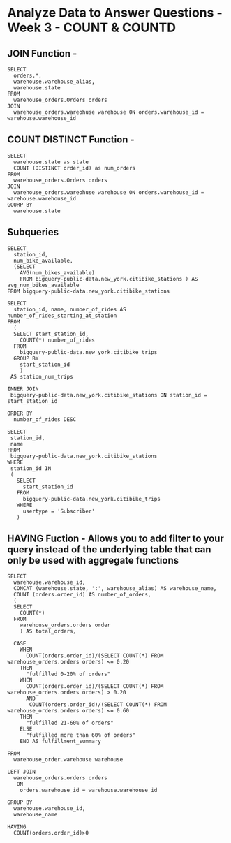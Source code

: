 # Analyze Data to Answer Questions - Week 3 - COUNT & COUNTD

## JOIN Function - 

```
SELECT 
  orders.*, 
  warehouse.warehouse_alias,
  warehouse.state
FROM 
  warehouse_orders.Orders orders
JOIN 
  warehouse_orders.wareohuse warehouse ON orders.warehouse_id = warehouse.warehouse_id
```

## COUNT DISTINCT Function - 
  
```
SELECT 
  warehouse.state as state
  COUNT (DISTINCT order_id) as num_orders
FROM 
  warehouse_orders.Orders orders
JOIN 
  warehouse_orders.wareohuse warehouse ON orders.warehouse_id = warehouse.warehouse_id
GOURP BY 
  warehouse.state
 ``` 
  
  
  
## Subqueries
```
SELECT 
  station_id, 
  num_bike_available,
  (SELECT
    AVG(num_bikes_available)
    FROM bigquery-public-data.new_york.citibike_stations ) AS avg_num_bikes_available
FROM bigquery-public-data.new_york.citibike_stations
```
``` 
SELECT
  station_id, name, number_of_rides AS number_of_rides_starting_at_station
FROM
  (
  SELECT start_station_id, 
    COUNT(*) number_of_rides
  FROM 
    bigquery-public-data.new_york.citibike_trips
  GROUP BY
    start_station_id
    )
 AS station_num_trips
 
INNER JOIN
 bigquery-public-data.new_york.citibike_stations ON station_id = start_station_id
 
ORDER BY
  number_of_rides DESC
```
 ```
SELECT
  station_id,
  name
FROM
  bigquery-public-data.new_york.citibike_stations
WHERE
  station_id IN
  (
    SELECT
      start_station_id
    FROM
      bigquery-public-data.new_york.citibike_trips
    WHERE
      usertype = 'Subscriber'
    )
```
  
## HAVING Fuction - Allows you to add filter to your query instead of the underlying table that can only be used with aggregate functions
```
SELECT
  warehouse.warehouse_id, 
  CONCAT (warehouse.state, ':', warehouse_alias) AS warehouse_name,
  COUNT (orders.order_id) AS number_of_orders, 
  (
  SELECT
    COUNT(*)
  FROM
    warehouse_orders.orders order
    ) AS total_orders,
  
  CASE
    WHEN 
      COUNT(orders.order_id)/(SELECT COUNT(*) FROM warehouse_orders.orders orders) <= 0.20
    THEN 
      "fulfilled 0-20% of orders"
    WHEN 
      COUNT(orders.order_id)/(SELECT COUNT(*) FROM warehouse_orders.orders orders) > 0.20
      AND
       COUNT(orders.order_id)/(SELECT COUNT(*) FROM warehouse_orders.orders orders) <= 0.60
    THEN 
      "fulfilled 21-60% of orders"
    ELSE
      "fulfilled more than 60% of orders"
    END AS fulfillment_summary
  
FROM 
  warehouse_order.warehouse warehouse

LEFT JOIN
  warehouse_orders.orders orders
   ON 
    orders.warehouse_id = warehouse.warehouse_id

GROUP BY
  warehouse.warehouse_id, 
  warehouse_name

HAVING 
  COUNT(orders.order_id)>0
   ``` 
    
    
    
    
    
    
    
    
    
    
    
    
 
 
 
 
 
 
 
 
 
 
 
 
 
  
